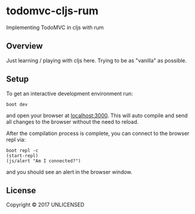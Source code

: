 # todomvc-cljs-rum

Implementing TodoMVC in cljs with rum

## Overview

Just learning / playing with cljs here. Trying to be as "vanilla" as possible.

## Setup

To get an interactive development environment run:

    boot dev

and open your browser at [localhost:3000](http://localhost:3000/).
This will auto compile and send all changes to the browser without the
need to reload.

After the compilation process is complete, you can connect to the browser repl via:

    boot repl -c
    (start-repl)
    (js/alert "Am I connected?")

and you should see an alert in the browser window.

## License

Copyright © 2017 UNLICENSED
